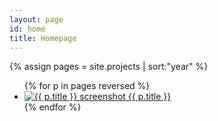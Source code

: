 ```yaml
---
layout: page
id: home
title: Homepage
---
```


{% assign pages = site.projects | sort:"year" %}
<ul class="projects">
  {% for p in pages reversed %}
    <li>
      <a href="{{ p.url }}">
        <img src="{{ p.image }}" alt="{{ p.title }} screenshot" />
        {{ p.title }}
      </a>
    </li>
  {% endfor %}
</ul>
